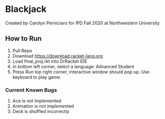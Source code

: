 # Blackjack
Created by Carolyn Perniciaro for IPD Fall 2020 at Northwestern University

## How to Run
1. Pull Repo
2. Download https://download.racket-lang.org
3. Load final_proj.rkt into DrRacket IDE
4. In bottom left corner, select a language: Advanced Student
5. Press Run top right corner, interactive window should pop up. Use keyboard to play game. 

### Current Known Bugs
1. Ace is not implemented
2. Animation is not implemented 
3. Deck is shuffled incorrectly 



